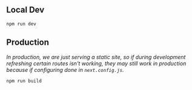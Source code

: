 ## Local Dev
```
npm run dev
```

## Production
*In production, we are just serving a static site, so if during development refreshing certain routes isn't working, they may still work in production because if configuring done in `next.config.js`.*
```
npm run build
```